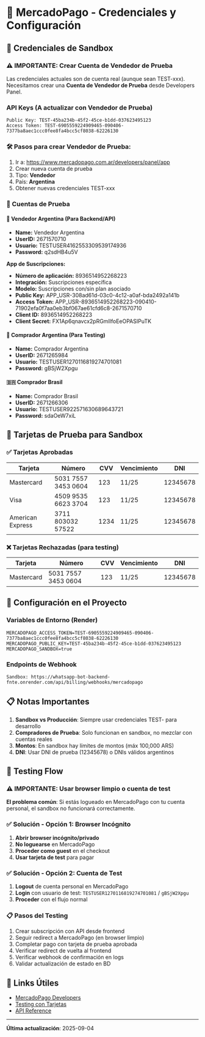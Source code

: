 # 🏦 MercadoPago - Credenciales y Configuración

## 🔑 Credenciales de Sandbox

### ⚠️ **IMPORTANTE: Crear Cuenta de Vendedor de Prueba**

Las credenciales actuales son de cuenta real (aunque sean TEST-xxx). 
Necesitamos crear una **Cuenta de Vendedor de Prueba** desde Developers Panel.

### API Keys (A actualizar con Vendedor de Prueba)
```
Public Key: TEST-45ba234b-45f2-45ce-b1dd-037623495123
Access Token: TEST-6905559224909465-090406-7377ba8aec1ccc0fee8fa4bcc5cf8038-62226130
```

### 🛠️ **Pasos para crear Vendedor de Prueba:**
1. Ir a: https://www.mercadopago.com.ar/developers/panel/app
2. Crear nueva cuenta de prueba
3. Tipo: **Vendedor**
4. País: **Argentina**
5. Obtener nuevas credenciales TEST-xxx

### 👥 Cuentas de Prueba

#### 🏪 Vendedor Argentina (Para Backend/API)
- **Name:** Vendedor Argentina
- **UserID:** 2671570710
- **Usuario:** TESTUSER4162553309539174936
- **Password:** q2sdHB4u5V

**App de Suscripciones:**
- **Número de aplicación:** 8936514952268223
- **Integración:** Suscripciones específica
- **Modelo:** Suscripciones con/sin plan asociado
- **Public Key:** APP_USR-308ad61d-03c0-4c12-a0af-bda2492a141b
- **Access Token:** APP_USR-8936514952268223-090410-71902efa0f7aa0eb3bf067ae61cfd6c8-2671570710
- **Client ID:** 8936514952268223
- **Client Secret:** FX1Ap6qnavcx2pRGmIlfoEeOPASIPuTK

#### 🛒 Comprador Argentina (Para Testing)
- **Name:** Comprador Argentina
- **UserID:** 2671265984
- **Usuario:** TESTUSER1270116819274701081
- **Password:** gBSjW2Xpgu

#### 🇧🇷 Comprador Brasil
- **Name:** Comprador Brasil
- **UserID:** 2671266306
- **Usuario:** TESTUSER922571630689643721
- **Password:** sdaOeW7xiL

## 📱 Tarjetas de Prueba para Sandbox

### ✅ Tarjetas Aprobadas
| Tarjeta | Número | CVV | Vencimiento | DNI |
|---------|---------|-----|-------------|-----|
| Mastercard | 5031 7557 3453 0604 | 123 | 11/25 | 12345678 |
| Visa | 4509 9535 6623 3704 | 123 | 11/25 | 12345678 |
| American Express | 3711 803032 57522 | 1234 | 11/25 | 12345678 |

### ❌ Tarjetas Rechazadas (para testing)
| Tarjeta | Número | CVV | Vencimiento | DNI |
|---------|---------|-----|-------------|-----|
| Mastercard | 5031 7557 3453 0604 | 123 | 11/25 | 12345678 |

## 🔧 Configuración en el Proyecto

### Variables de Entorno (Render)
```env
MERCADOPAGO_ACCESS_TOKEN=TEST-6905559224909465-090406-7377ba8aec1ccc0fee8fa4bcc5cf8038-62226130
MERCADOPAGO_PUBLIC_KEY=TEST-45ba234b-45f2-45ce-b1dd-037623495123
MERCADOPAGO_SANDBOX=true
```

### Endpoints de Webhook
```
Sandbox: https://whatsapp-bot-backend-fnte.onrender.com/api/billing/webhooks/mercadopago
```

## 📋 Notas Importantes

1. **Sandbox vs Producción**: Siempre usar credenciales TEST- para desarrollo
2. **Compradores de Prueba**: Solo funcionan en sandbox, no mezclar con cuentas reales
3. **Montos**: En sandbox hay límites de montos (máx 100,000 ARS)
4. **DNI**: Usar DNI de prueba (12345678) o DNIs válidos argentinos

## 🧪 Testing Flow

### ⚠️ **IMPORTANTE: Usar browser limpio o cuenta de test**

**El problema común**: Si estás logueado en MercadoPago con tu cuenta personal, el sandbox no funcionará correctamente.

### ✅ **Solución - Opción 1: Browser Incógnito**
1. **Abrir browser incógnito/privado**
2. **No loguearse** en MercadoPago
3. **Proceder como guest** en el checkout
4. **Usar tarjeta de test** para pagar

### ✅ **Solución - Opción 2: Cuenta de Test**
1. **Logout** de cuenta personal en MercadoPago
2. **Login** con usuario de test: `TESTUSER1270116819274701081` / `gBSjW2Xpgu`
3. **Proceder** con el flujo normal

### 📋 **Pasos del Testing**
1. Crear subscripción con API desde frontend
2. Seguir redirect a MercadoPago (en browser limpio)
3. Completar pago con tarjeta de prueba aprobada
4. Verificar redirect de vuelta al frontend
5. Verificar webhook de confirmación en logs
6. Validar actualización de estado en BD

## 🔗 Links Útiles

- [MercadoPago Developers](https://www.mercadopago.com.ar/developers)
- [Testing con Tarjetas](https://www.mercadopago.com.ar/developers/es/docs/checkout-pro/additional-content/test-cards)
- [API Reference](https://www.mercadopago.com.ar/developers/es/reference)

---

**Última actualización**: 2025-09-04